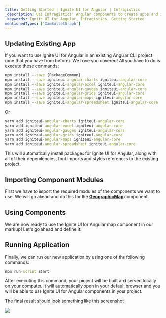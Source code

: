 ```yaml
---
title: Getting Started | Ignite UI for Angular | Infragistics
_description: Use Infragistics' Angular components to create apps and improve data visualization with the world’s fastest, virtualized, real-time Angular data grid and streaming financial and business and financial charts.
_keywords: Ignite UI for Angular, Infragistics, Getting Started
mentionedTypes: ['XamBulletGraph']
---
```


<!-- Angular, React -->

## Updating Existing App

If you want to use Ignite UI for Angular in an existing Angular CLI project (one that you have from before). We have you covered! All you have to do is execute these commands:

```cmd
npm install --save {PackageCommon}
npm install --save igniteui-angular-charts igniteui-angular-core
npm install --save igniteui-angular-excel igniteui-angular-core
npm install --save igniteui-angular-gauges igniteui-angular-core
npm install --save igniteui-angular-grids igniteui-angular-core
npm install --save igniteui-angular-maps igniteui-angular-core
npm install --save igniteui-angular-spreadsheet igniteui-angular-core
```

Or

```cmd
yarn add igniteui-angular-charts igniteui-angular-core
yarn add igniteui-angular-excel igniteui-angular-core
yarn add igniteui-angular-gauges igniteui-angular-core
yarn add igniteui-angular-grids igniteui-angular-core
yarn add igniteui-angular-maps igniteui-angular-core
yarn add igniteui-angular-spreadsheet igniteui-angular-core
```

This will automatically install packages for Ignite UI for Angular, along with all of their dependencies, font imports and styles references to the existing project.

## Importing Component Modules

First we have to import the required modules of the components we want to use. We will go ahead and do this for the [**GeographicMap**](geo-map.md) component.

## Using Components

We are now ready to use the Ignite UI for Angular map component in our markup! Let's go ahead and define it:

## Running Application

Finally, we can run our new application by using one of the following commands:

```cmd
npm run-script start
```

After executing this command, your project will be built and served locally on your computer. It will automatically open in your default browser and you will be able to use Ignite UI for Angular components in your project.

The final result should look something like this screenshot:

<img src="../images/general/geo-map.png" />
<!-- end: Angular, React -->
